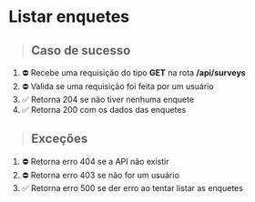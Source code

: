 # Listar enquetes

> ## Caso de sucesso

1. ⛔️ Recebe uma requisição do tipo **GET** na rota **/api/surveys**
2. ⛔️ Valida se uma requisição foi feita por um usuário
3. ✅ Retorna 204 se não tiver nenhuma enquete
4. ✅ Retorna 200 com os dados das enquetes

> ## Exceções

1. ⛔️ Retorna erro 404 se a API não existir
2. ⛔️ Retorna erro 403 se não for um usuário
3. ✅ Retorna erro 500 se der erro ao tentar listar as enquetes